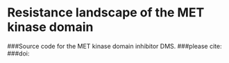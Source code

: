 # Resistance landscape of the MET kinase domain 

###Source code for the MET kinase domain inhibitor DMS.
###please cite: 
###doi: 



